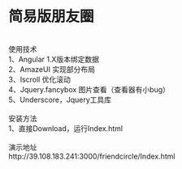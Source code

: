 # 简易版朋友圈<br>
<br>
使用技术<br>
1、Angular 1.X版本绑定数据<br>
2、AmazeUI 实现部分布局<br>
3、Iscroll 优化滚动<br>
4、Jquery.fancybox 图片查看（查看器有小bug）<br>
5、Underscore，Jquery工具库<br>
<br>
安装方法<br>
1、直接Download，运行Index.html<br>
<br>
演示地址<br>
http://39.108.183.241:3000/friendcircle/Index.html<br>
